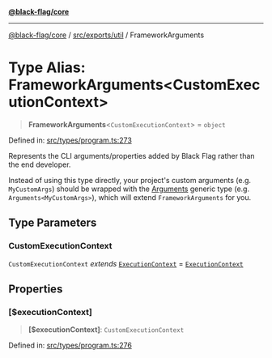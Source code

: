 [**@black-flag/core**](../../../../README.md)

***

[@black-flag/core](../../../../README.md) / [src/exports/util](../README.md) / FrameworkArguments

# Type Alias: FrameworkArguments\<CustomExecutionContext\>

> **FrameworkArguments**\<`CustomExecutionContext`\> = `object`

Defined in: [src/types/program.ts:273](https://github.com/Xunnamius/black-flag/blob/8d031666f2b06def50a0b12d4e86a7961a49e69d/src/types/program.ts#L273)

Represents the CLI arguments/properties added by Black Flag rather than the
end developer.

Instead of using this type directly, your project's custom arguments (e.g.
`MyCustomArgs`) should be wrapped with the [Arguments](../../type-aliases/Arguments.md) generic type
(e.g. `Arguments<MyCustomArgs>`), which will extend `FrameworkArguments` for
you.

## Type Parameters

### CustomExecutionContext

`CustomExecutionContext` *extends* [`ExecutionContext`](ExecutionContext.md) = [`ExecutionContext`](ExecutionContext.md)

## Properties

### \[$executionContext\]

> **\[$executionContext\]**: `CustomExecutionContext`

Defined in: [src/types/program.ts:276](https://github.com/Xunnamius/black-flag/blob/8d031666f2b06def50a0b12d4e86a7961a49e69d/src/types/program.ts#L276)
